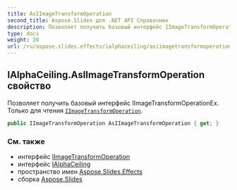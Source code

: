 ```yaml
---
title: AsIImageTransformOperation
second_title: Aspose.Slides для .NET API Справочник
description: Позволяет получить базовый интерфейс IImageTransformOperationEx. Только для чтения IImageTransformOperationaspose.slides.effects/iimagetransformoperation.
type: docs
weight: 20
url: /ru/aspose.slides.effects/ialphaceiling/asiimagetransformoperation/
---
```


## IAlphaCeiling.AsIImageTransformOperation свойство

Позволяет получить базовый интерфейс IImageTransformOperationEx. Только для чтения [`IImageTransformOperation`](../../iimagetransformoperation).

```csharp
public IImageTransformOperation AsIImageTransformOperation { get; }
```

### См. также

* интерфейс [IImageTransformOperation](../../iimagetransformoperation)
* интерфейс [IAlphaCeiling](../../ialphaceiling)
* пространство имен [Aspose.Slides.Effects](../../ialphaceiling)
* сборка [Aspose.Slides](../../../)

<!-- DO NOT EDIT: сгенерировано xmldocmd для Aspose.Slides.dll -->